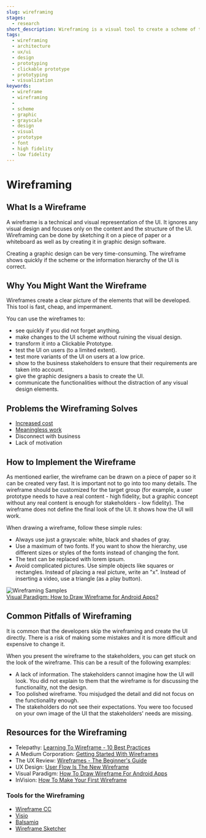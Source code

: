 ```yaml
---
slug: wireframing
stages:
  - research
short_description: Wireframing is a visual tool to create a scheme of the user interface (UI) without focusing on graphic design. It helps to get a better picture of the elements that will be programmed.
tags:
  - wireframing
  - architecture
  - ux/ui
  - design
  - prototyping
  - clickable prototype
  - prototyping
  - visualization
keywords:
  - wireframe
  - wireframing
  -
  - scheme
  - graphic
  - grayscale
  - design
  - visual
  - prototype
  - font
  - high fidelity
  - low fidelity
---
```


# Wireframing

## What Is a Wireframe

A wireframe is a technical and visual representation of the UI. It ignores any visual design and focuses only on the content and the structure of the UI. Wireframing can be done by sketching it on a piece of paper or a whiteboard as well as by creating it in graphic design software.

Creating a graphic design can be very time-consuming. The wireframe shows quickly if the scheme or the information hierarchy of the UI is correct.

## Why You Might Want the Wireframe

Wireframes create a clear picture of the elements that will be developed. This tool is fast, cheap, and impermanent.

You can use the wireframes to:

- see quickly if you did not forget anything.
- make changes to the UI scheme without ruining the visual design.
- transform it into a Clickable Prototype.
- test the UI on users (to a limited extent).
- test more variants of the UI on users at a low price.
- show to the business stakeholders to ensure that their requirements are taken into account.
- give the graphic designers a basis to create the UI.
- communicate the functionalities without the distraction of any visual design elements.

## Problems the Wireframing Solves

- [Increased cost](/problems/increased-cost)
- [Meaningless work](/problems/meaningless-work)
- Disconnect with business
- Lack of motivation

## How to Implement the Wireframe

As mentioned earlier, the wireframe can be drawn on a piece of paper so it can be created very fast. It is important not to go into too many details. The wireframe should be customized for the target group (for example, a user prototype needs to have a real content - high fidelity, but a graphic concept without any real content is enough for stakeholders - low fidelity). The wireframe does not define the final look of the UI. It shows how the UI will work.

When drawing a wireframe, follow these simple rules:

- Always use just a grayscale: white, black and shades of gray.
- Use a maximum of two fonts. If you want to show the hierarchy, use different sizes or styles of the fonts instead of changing the font.
- The text can be replaced with lorem ipsum.
- Avoid complicated pictures. Use simple objects like squares or rectangles. Instead of placing a real picture, write an "x". Instead of inserting a video, use a triangle (as a play button).

![Wireframing Samples](/files/wireframing_samples.png)  
[Visual Paradigm: How to Draw Wireframe for Android Apps?](https://www.visual-paradigm.com/tutorials/android-wireframe.jsp)

## Common Pitfalls of Wireframing

It is common that the developers skip the wireframing and create the UI directly. There is a risk of making some mistakes and it is more difficult and expensive to change it.

When you present the wireframe to the stakeholders, you can get stuck on the look of the wireframe. This can be a result of the following examples:

- A lack of information. The stakeholders cannot imagine how the UI will look. You did not explain to them that the wireframe is for discussing the functionality, not the design.
- Too polished wireframe. You misjudged the detail and did not focus on the functionality enough.
- The stakeholders do not see their expectations. You were too focused on your own image of the UI that the stakeholders' needs are missing.

## Resources for the Wireframing

- Telepathy: [Learning To Wireframe - 10 Best Practices](https://www.dtelepathy.com/blog/design/learning-to-wireframe-10-best-practices)
- A Medium Corporation: [Getting Started With Wireframes](https://blog.nicolesaidy.com/getting-started-with-wireframes-8aff9b92a4c0)
- The UX Review: [Wireframes - The Beginner's Guide](https://theuxreview.co.uk/wireframes-beginners-guide/)
- UX Design: [User Flow Is The New Wireframe](https://uxdesign.cc/when-to-use-user-flows-guide-8b26ca9aa36a)
- Visual Paradigm: [How To Draw Wireframe For Android Apps](https://www.visual-paradigm.com/tutorials/android-wireframe.jsp)
- InVision: [How To Make Your First Wireframe](https://www.invisionapp.com/inside-design/how-to-wireframe/)

### Tools for the Wireframing

- [Wireframe CC](https://wireframe.cc/)
- [Visio](https://products.office.com/visio/)
- [Balsamiq](https://balsamiq.com/wireframes/)
- [Wireframe Sketcher](https://wireframesketcher.com/)
